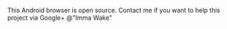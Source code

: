 This Android browser is open source. Contact me if you want to help this project via Google+ @"Imma Wake"
